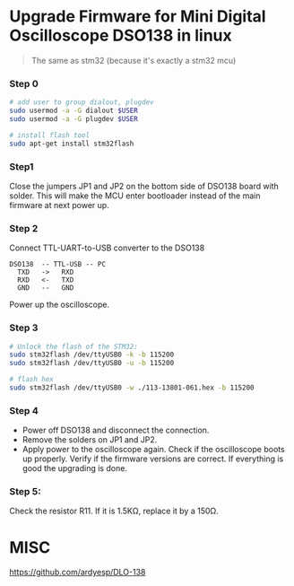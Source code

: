 # Upgrade Firmware for Mini Digital Oscilloscope DSO138 in linux
> The same as stm32 (because it's exactly a stm32 mcu)

### Step 0
```bash
# add user to group dialout, plugdev
sudo usermod -a -G dialout $USER
sudo usermod -a -G plugdev $USER

# install flash tool
sudo apt-get install stm32flash
```

### Step1
Close the jumpers JP1 and JP2 on the bottom
side of DSO138 board with solder. This will make the
MCU enter bootloader instead of the main firmware at next
power up.

### Step 2
Connect TTL-UART-to-USB converter to the DSO138

```
DSO138  -- TTL-USB -- PC
  TXD   ->   RXD 
  RXD   <-   TXD
  GND   --   GND
```

Power up the oscilloscope.

### Step 3
```bash
# Unlock the flash of the STM32:
sudo stm32flash /dev/ttyUSB0 -k -b 115200
sudo stm32flash /dev/ttyUSB0 -u -b 115200

# flash hex
sudo stm32flash /dev/ttyUSB0 -w ./113-13801-061.hex -b 115200
```

### Step 4

- Power off DSO138 and disconnect the connection.
- Remove the solders on JP1 and JP2.
- Apply power to the oscilloscope again. Check if the oscilloscope boots up properly. Verify if the
firmware versions are correct. If everything is good the upgrading is done.

### Step 5:
Check the resistor R11. If it is 1.5KΩ, replace it by a 150Ω.

# MISC
https://github.com/ardyesp/DLO-138